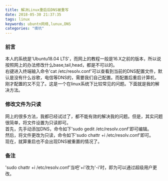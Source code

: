 ```yaml
---
title: 解决Linux重启后DNS被重写
date: 2018-05-30 21:37:35
tags: linux
keywords: ubuntn网络,lunux,DNS
categories: "填坑"
---
```

### 前言
本人的系统是'Ubuntu18.04 LTS'，而网上的教程一般是16.X之前的版本，所以说按照网上的办法修改什么base,tail,head，都是不可以的。  
右键进入终端输入命令'cat /etc/resolv.conf'可以查看到当前的DNS配置文件，默认是没有什么谷歌，电信等DNS的，需要我们自己配置。而配置后重启计算机，刚才配置的又不见了。这是一个在linux系统下比较常见的问题。下面就是我的解决方法。  
<!--more-->
### 修改文件为只读
网上的很多方法，我都已经试过了，都不能有效的解决我的问题。但是，其实问题很简单，将文件设置为只读即可。  
首先，先手动添加DNS，命令如下'sudo gedit /etc/resolv.conf'即可编辑。  
然后，将文件更改为只读，命令如下'sudo chattr +i /etc/resolv.conf'即可。  
现在，就算重启也不会出现DNS被重置的情况了。  
### 备注
'sudo chattr +i /etc/resolv.conf'当吧'+i'改为'-i'时，即为可以通过超级用户更改。  


